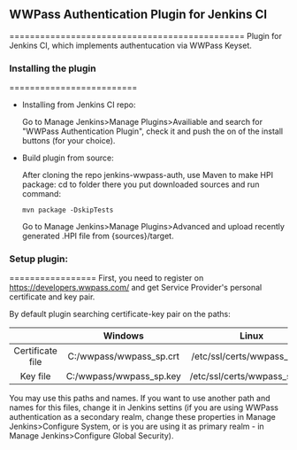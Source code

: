## WWPass Authentication Plugin for Jenkins CI
==============================================
Plugin for Jenkins CI, which implements authentucation via WWPass Keyset.



### Installing the plugin
=========================
* Installing from Jenkins CI repo:

  Go to Manage Jenkins>Manage Plugins>Availiable and search for "WWPass Authentication Plugin", check it and push the on of the install buttons (for your choice).
  

* Build plugin from source:

  After cloning the repo jenkins-wwpass-auth, use Maven to make HPI package:
    cd to folder there you put downloaded sources and run command:
  
    ```
    mvn package -DskipTests
    ```
    
  Go to Manage Jenkins>Manage Plugins>Advanced and upload recently generated .HPI file from {sources}/target.

  
### Setup plugin:
=================
First, you need to register on https://developers.wwpass.com/ and get Service Provider's personal certificate and key pair.

By default plugin searching certificate-key pair on the paths:

|                  |         Windows         |             Linux            |
|:----------------:|:-----------------------:|:----------------------------:|
| Certificate file | C:/wwpass/wwpass_sp.crt | /etc/ssl/certs/wwpass_sp.crt | 
|     Key file     | C:/wwpass/wwpass_sp.key | /etc/ssl/certs/wwpass_sp.key |

You may use this paths and names. If you want to use another path and names for this files, change it in Jenkins settins (if you are using WWPass authentication as a secondary realm, change these properties in Manage Jenkins>Configure System, or is you are using it as primary realm - in Manage Jenkins>Configure Global Security).
